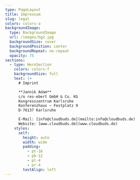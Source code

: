 ```yaml
---
type: PageLayout
title: Impressum
slug: legal
colors: colors-a
backgroundImage:
  type: BackgroundImage
  url: /images/bg2.jpg
  backgroundSize: cover
  backgroundPosition: center
  backgroundRepeat: no-repeat
  opacity: 75
sections:
  - type: HeroSection
    colors: colors-f
    backgroundSize: full
    text: |+
      # Imprint

      **Jannik Adam**  
      c/o res-ebert GmbH & Co. KG  
      Kongresszentrum Karlsruhe  
      Konferenzhaus – Festplatz 9  
      D-76137 Karlsruhe  

      E-Mail: [info@cloudbuds.de](mailto:info@cloudbuds.de)  
      Website: [www.cloudbuds.de](www.cloudbuds.de)
    styles:
      self:
        height: auto
        width: wide
        padding:
          - pt-16
          - pb-12
          - pl-4
          - pr-4
        textAlign: left
---
```

